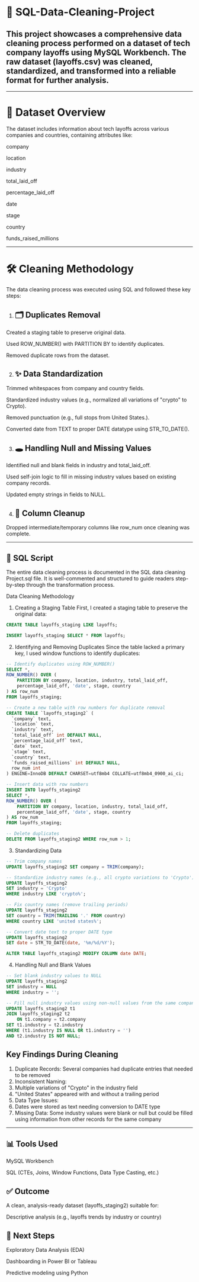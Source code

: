 # 🧹 SQL-Data-Cleaning-Project

##  This project showcases a comprehensive data cleaning process performed on a dataset of tech company layoffs using MySQL Workbench. The raw dataset (layoffs.csv) was cleaned, standardized, and transformed into a reliable format for further analysis.
---
# 📁 Dataset Overview

The dataset includes information about tech layoffs across various companies and countries, containing attributes like:

company

location

industry

total_laid_off

percentage_laid_off

date

stage

country

funds_raised_millions

---
# 🛠️ Cleaning Methodology
The data cleaning process was executed using SQL and followed these key steps:

1. ## 🗂️ Duplicates Removal
Created a staging table to preserve original data.

Used ROW_NUMBER() with PARTITION BY to identify duplicates.

Removed duplicate rows from the dataset.

2. ## ✨ Data Standardization
Trimmed whitespaces from company and country fields.

Standardized industry values (e.g., normalized all variations of "crypto" to Crypto).

Removed punctuation (e.g., full stops from United States.).

Converted date from TEXT to proper DATE datatype using STR_TO_DATE().

3. ## 🕳️ Handling Null and Missing Values
Identified null and blank fields in industry and total_laid_off.

Used self-join logic to fill in missing industry values based on existing company records.

Updated empty strings in fields to NULL.

4. ## 🧹 Column Cleanup
Dropped intermediate/temporary columns like row_num once cleaning was complete.

---
## 🧾 SQL Script
The entire data cleaning process is documented in the SQL data cleaning Project.sql file. It is well-commented and structured to guide readers step-by-step through the transformation process.

Data Cleaning Methodology
1. Creating a Staging Table
First, I created a staging table to preserve the original data:

```sql
CREATE TABLE layoffs_staging LIKE layoffs;

INSERT layoffs_staging SELECT * FROM layoffs;
```

2. Identifying and Removing Duplicates
Since the table lacked a primary key, I used window functions to identify duplicates:

```sql
-- Identify duplicates using ROW_NUMBER()
SELECT *,
ROW_NUMBER() OVER (
    PARTITION BY company, location, industry, total_laid_off, 
    percentage_laid_off, 'date', stage, country
) AS row_num
FROM layoffs_staging;

-- Create a new table with row numbers for duplicate removal
CREATE TABLE `layoffs_staging2` (
  `company` text,
  `location` text,
  `industry` text,
  `total_laid_off` int DEFAULT NULL,
  `percentage_laid_off` text,
  `date` text,
  `stage` text,
  `country` text,
  `funds_raised_millions` int DEFAULT NULL,
  row_num int
) ENGINE=InnoDB DEFAULT CHARSET=utf8mb4 COLLATE=utf8mb4_0900_ai_ci;

-- Insert data with row numbers
INSERT INTO layoffs_staging2
SELECT *,
ROW_NUMBER() OVER (
    PARTITION BY company, location, industry, total_laid_off, 
    percentage_laid_off, 'date', stage, country
) AS row_num
FROM layoffs_staging;

-- Delete duplicates
DELETE FROM layoffs_staging2 WHERE row_num > 1;
```


3. Standardizing Data
```sql
-- Trim company names
UPDATE layoffs_staging2 SET company = TRIM(company);

-- Standardize industry names (e.g., all crypto variations to 'Crypto')
UPDATE layoffs_staging2
SET industry = 'Crypto'
WHERE industry LIKE 'crypto%';

-- Fix country names (remove trailing periods)
UPDATE layoffs_staging2
SET country = TRIM(TRAILING '.' FROM country)
WHERE country LIKE 'united states%';

-- Convert date text to proper DATE type
UPDATE layoffs_staging2
SET date = STR_TO_DATE(date, '%m/%d/%Y');

ALTER TABLE layoffs_staging2 MODIFY COLUMN date DATE;
```

4. Handling Null and Blank Values
```sql
-- Set blank industry values to NULL
UPDATE layoffs_staging2
SET industry = NULL
WHERE industry = '';

-- Fill null industry values using non-null values from the same company
UPDATE layoffs_staging2 t1
JOIN layoffs_staging2 t2
    ON t1.company = t2.company
SET t1.industry = t2.industry
WHERE (t1.industry IS NULL OR t1.industry = '')
AND t2.industry IS NOT NULL;
```

## Key Findings During Cleaning
1. Duplicate Records: Several companies had duplicate entries that needed to be removed
2. Inconsistent Naming:
3. Multiple variations of "Crypto" in the industry field
4. "United States" appeared with and without a trailing period
5. Data Type Issues:
6. Dates were stored as text needing conversion to DATE type
7. Missing Data: Some industry values were blank or null but could be filled using information from other records for the same company

---
## 📊 Tools Used
MySQL Workbench

SQL (CTEs, Joins, Window Functions, Data Type Casting, etc.)

## ✅ Outcome
A clean, analysis-ready dataset (layoffs_staging2) suitable for:

Descriptive analysis (e.g., layoffs trends by industry or country)

## 🚀 Next Steps
Exploratory Data Analysis (EDA)

Dashboarding in Power BI or Tableau

Predictive modeling using Python
